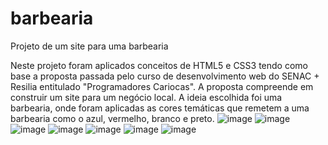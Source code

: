 # barbearia
Projeto de um site para uma barbearia

Neste projeto foram aplicados conceitos de HTML5 e CSS3 tendo como base a proposta passada pelo curso de desenvolvimento web do SENAC + Resilia entitulado "Programadores Cariocas".
A proposta compreende em construir um site para um negócio local. A ideia escolhida foi uma barbearia, onde foram aplicadas as cores temáticas que remetem a uma barbearia como o azul, vermelho, branco e preto.
![image](https://user-images.githubusercontent.com/100362679/194777384-9df6ae35-0d2c-420e-807d-1a7ead8079f1.png)
![image](https://user-images.githubusercontent.com/100362679/194777414-4cac1ca1-8499-4e6b-babf-774cae904715.png)
![image](https://user-images.githubusercontent.com/100362679/194777446-27e32eab-dbfe-4614-8042-3ad06880687e.png)
![image](https://user-images.githubusercontent.com/100362679/194777479-529cb6e7-54f5-4bda-b8d3-ac6453e6f71d.png)
![image](https://user-images.githubusercontent.com/100362679/194777511-94b5c231-0120-4023-8f0a-ca4160c4bac0.png)
![image](https://user-images.githubusercontent.com/100362679/194777532-0a85d978-e441-40d2-b534-8f230eb697c7.png)
![image](https://user-images.githubusercontent.com/100362679/194777557-c96fb572-1070-48d8-ba85-63b9c019e71f.png)

